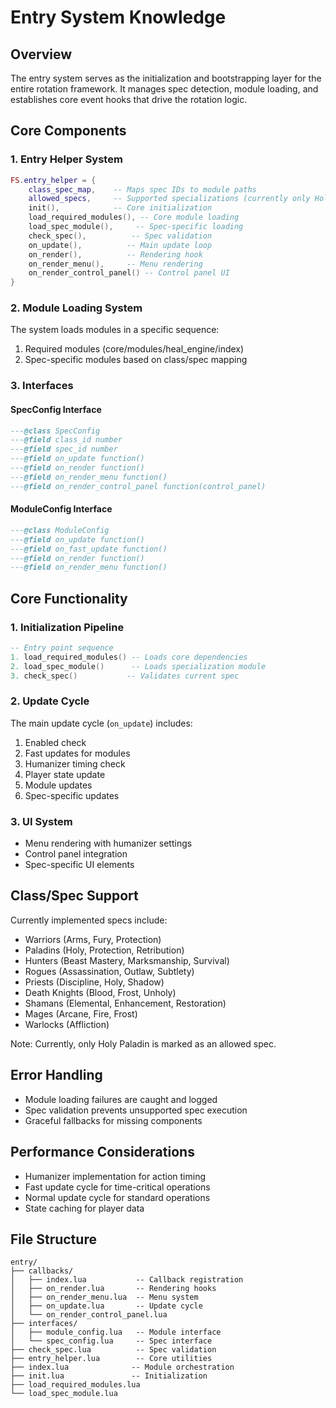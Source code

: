 # Entry System Knowledge

## Overview
The entry system serves as the initialization and bootstrapping layer for the entire rotation framework. It manages spec detection, module loading, and establishes core event hooks that drive the rotation logic.

## Core Components

### 1. Entry Helper System
```lua
FS.entry_helper = {
    class_spec_map,    -- Maps spec IDs to module paths
    allowed_specs,     -- Supported specializations (currently only Holy Paladin)
    init(),            -- Core initialization
    load_required_modules(), -- Core module loading
    load_spec_module(),     -- Spec-specific loading
    check_spec(),          -- Spec validation
    on_update(),          -- Main update loop
    on_render(),          -- Rendering hook
    on_render_menu(),     -- Menu rendering
    on_render_control_panel() -- Control panel UI
}
```

### 2. Module Loading System
The system loads modules in a specific sequence:
1. Required modules (core/modules/heal_engine/index)
2. Spec-specific modules based on class/spec mapping

### 3. Interfaces

#### SpecConfig Interface
```lua
---@class SpecConfig
---@field class_id number
---@field spec_id number
---@field on_update function()
---@field on_render function()
---@field on_render_menu function()
---@field on_render_control_panel function(control_panel)
```

#### ModuleConfig Interface
```lua
---@class ModuleConfig
---@field on_update function()
---@field on_fast_update function()
---@field on_render function()
---@field on_render_menu function()
```

## Core Functionality

### 1. Initialization Pipeline
```lua
-- Entry point sequence
1. load_required_modules() -- Loads core dependencies
2. load_spec_module()      -- Loads specialization module
3. check_spec()           -- Validates current spec
```

### 2. Update Cycle
The main update cycle (`on_update`) includes:
1. Enabled check
2. Fast updates for modules
3. Humanizer timing check
4. Player state update
5. Module updates
6. Spec-specific updates

### 3. UI System
- Menu rendering with humanizer settings
- Control panel integration
- Spec-specific UI elements

## Class/Spec Support
Currently implemented specs include:
- Warriors (Arms, Fury, Protection)
- Paladins (Holy, Protection, Retribution)
- Hunters (Beast Mastery, Marksmanship, Survival)
- Rogues (Assassination, Outlaw, Subtlety)
- Priests (Discipline, Holy, Shadow)
- Death Knights (Blood, Frost, Unholy)
- Shamans (Elemental, Enhancement, Restoration)
- Mages (Arcane, Fire, Frost)
- Warlocks (Affliction)

Note: Currently, only Holy Paladin is marked as an allowed spec.

## Error Handling
- Module loading failures are caught and logged
- Spec validation prevents unsupported spec execution
- Graceful fallbacks for missing components

## Performance Considerations
- Humanizer implementation for action timing
- Fast update cycle for time-critical operations
- Normal update cycle for standard operations
- State caching for player data

## File Structure
```
entry/
├── callbacks/
│   ├── index.lua           -- Callback registration
│   ├── on_render.lua       -- Rendering hooks
│   ├── on_render_menu.lua  -- Menu system
│   ├── on_update.lua       -- Update cycle
│   └── on_render_control_panel.lua
├── interfaces/
│   ├── module_config.lua   -- Module interface
│   └── spec_config.lua     -- Spec interface
├── check_spec.lua          -- Spec validation
├── entry_helper.lua        -- Core utilities
├── index.lua              -- Module orchestration
├── init.lua               -- Initialization
├── load_required_modules.lua
└── load_spec_module.lua
